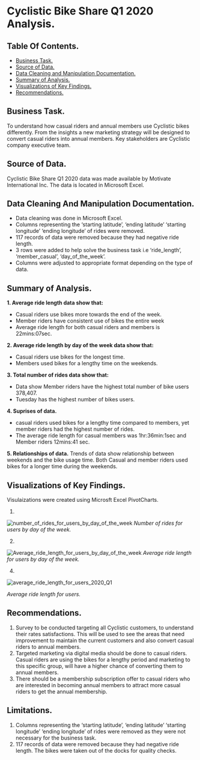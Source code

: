 # Cyclistic Bike Share Q1 2020 Analysis.

## Table Of Contents.
- [Business Task.](#business-task)
- [Source of Data.](#source-of-data)
- [Data Cleaning and Manipulation Documentation.](#data-cleaning-and-manipulation-documentation)
- [Summary of Analysis.](#summary-of-analysis)
- [Visualizations of Key Findings.](#visualizations-of-key-findings)
- [Recommendations.](#recommendations)

  
## Business Task.
To understand how casual riders and annual members use Cyclistic bikes differently. From the insights a new marketing strategy will be designed to convert casual riders into annual members.
Key stakeholders are Cyclistic company executive team.

## Source of Data.

Cyclistic Bike Share Q1 2020 data was made available by Motivate International Inc. The data is located in Microsoft Excel.

## Data Cleaning And Manipulation Documentation.

- Data cleaning was done in Microsoft Excel. 
- Columns representing the ‘starting latitude’, ‘ending latitude’ ‘starting longitude’ ‘ending longitude’ of rides were removed.
- 117 records of data were removed because they had negative ride length.
- 3 rows were added to help solve the business task i.e ‘ride_length’, ‘member_casual’, ‘day_of_the_week’.
- Columns were adjusted to appropriate format depending on the type of data.

## Summary of Analysis.

**1. Average ride length data show that:**
- Casual riders use bikes more towards the end of the week.
- Member riders have  consistent  use of bikes the entire week
- Average ride length for both casual riders and members is 22mins:07sec.

**2. Average ride length by day of the week data show that:**
- Casual riders use bikes for the longest time. 
- Members used bikes for a lengthy time on the weekends.

**3. Total number of rides data show that:**
- Data show Member riders have the highest total number of bike users 378,407.
- Tuesday has the highest number of bikes users.

**4. Suprises of data.**
- casual riders used bikes for a lengthy time compared to members, yet member riders had the highest number of rides. 
- The average ride length for casual members was 1hr:36min:1sec and Member riders 12mins:41 sec.

**5. Relationships of data.**
Trends of data show relationship between weekends and the bike usage time. Both Casual and member riders used bikes for a longer time during the weekends.

## Visualizations of Key Findings.
Visulaizations were created using Microsft Excel PivotCharts.

1.
![number_of_rides_for_users_by_day_of_the_week](https://github.com/emychela/Cyclistic_Bike_Share_Analysis/assets/150371945/fa46f172-4187-4ac7-9270-02ba361a236a)
*Number of rides for users by day of the week.*


2.
![Average_ride_length_for_users_by_day_of_the_week](https://github.com/emychela/Cyclistic_Bike_Share_Analysis/assets/150371945/be5c4a97-3fc3-422d-a45f-998e30809e12)
*Average ride length for users by day of the week.*


4.
![average_ride_length_for_users_2020_Q1](https://github.com/emychela/Cyclistic_Bike_Share_Analysis/assets/150371945/0606120b-3127-4300-9623-89f980ab097c)

*Average ride length for users.*




  ## Recommendations.
1. Survey to be conducted targeting all Cyclistic customers, to understand their rates satisfactions. This will be used to see the areas that need improvement to maintain the current customers and also convert casual riders to annual members.
2. Targeted marketing via digital media should be done to casual riders. Casual riders are using the bikes for a lengthy period and marketing to this specific group, will have a higher chance of converting them to annual members.
3. There should be a membership subscription offer to casual riders who are interested in becoming annual members to attract more casual riders to get the annual membership.

## Limitations.
1. Columns representing the ‘starting latitude’, ‘ending latitude’ ‘starting longitude’ ‘ending longitude’ of rides were removed as they were not necessary for the business task.
2.  117 records of data were removed because they had negative ride length. The bikes were taken out of the docks for quality checks.



   




























